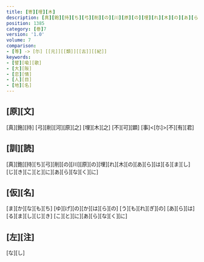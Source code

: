 ```yaml
---
title: [寄][埋][木]
description: [真][鉋][持][ち][弓][削][の][川][原][の][埋][れ][木][の][あ][ら][は][る][ま][し][じ][き][こ][と][に][あ][ら][な][く][に]
position: 1385
category: [巻]7
version: '1.0'
volume: 7
comparison:
- [等] -> [尓] [[元]][[類]][[古]][[紀]]
keywords:
- [譬][喩][歌]
- [大][阪]
- [恋][情]
- [人][目]
- [地][名]
---
```


## [原][文]

[真][鉇][持] [弓][削][河][原][之] [埋][木][之] [不][可][顕] [事]<[尓]>[不][有][君]

## [訓][読]

[真][鉋][持][ち][弓][削][の][川][原][の][埋][れ][木][の][あ][ら][は][る][ま][し][じ][き][こ][と][に][あ][ら][な][く][に]

## [仮][名]

[ま][か][な][も][ち] [ゆ][げ][の][か][は][ら][の] [う][も][れ][ぎ][の] [あ][ら][は][る][ま][し][じ][き] [こ][と][に][あ][ら][な][く][に]

## [左][注]

[な][し]

